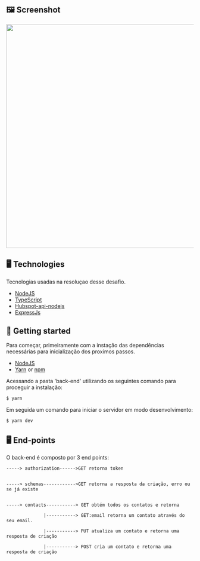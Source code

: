 ## 🖼️ Screenshot

<p align="center"> 
<img src="https://res.cloudinary.com/da91uwz7j/image/upload/v1652199175/hubspot-contact-create/ezgif.com-gif-maker_2_xucjmh.gif" width="600px">
</p>

## 🖥️ Technologies

Tecnologias usadas na resoluçao desse desafio.

- [NodeJS](https://nodejs.org/en/)
- [TypeScript](https://www.typescriptlang.org/)
- [Hubspot-api-nodejs](https://github.com/HubSpot/hubspot-api-nodejs)
- [ExpressJs](https://expressjs.com/)

## 🚀 Getting started

Para começar, primeiramente com a instação das dependências necessárias para inicialização dos proximos passos.

- [NodeJS](https://nodejs.org/en/)
- [Yarn](https://classic.yarnpkg.com/) or [npm](https://www.npmjs.com/)

Acessando a pasta 'back-end' utilizando os seguintes comando para proceguir a instalação:

```bash
$ yarn
```

Em seguida um comando para iniciar o servidor em modo desenvolvimento:

```bash
$ yarn dev
```

## 🖥️ End-points

O back-end é composto por 3 end points:

```
-----> authorization------>GET retorna token


-----> schemas------------>GET retorna a resposta da criação, erro ou se já existe


-----> contacts-----------> GET obtém todos os contatos e retorna

              |-----------> GET:email retorna um contato através do seu email.

              |-----------> PUT atualiza um contato e retorna uma resposta de criação

              |-----------> POST cria um contato e retorna uma resposta de criação
```
